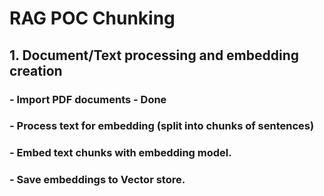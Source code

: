 # RAG POC Chunking

## 1. Document/Text processing and embedding creation

### - Import PDF documents - Done
### - Process text for embedding (split into chunks of sentences)
### - Embed text chunks with embedding model.
### - Save embeddings to Vector store.